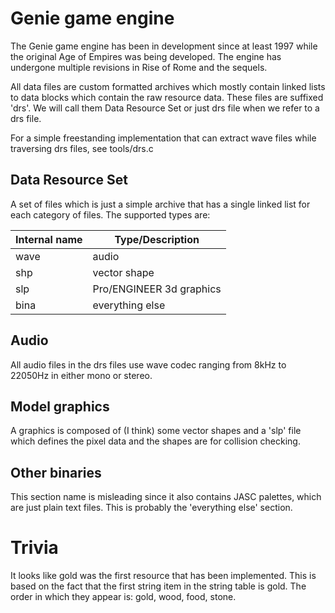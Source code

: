 # Genie game engine

The Genie game engine has been in development since at least 1997 while the
original Age of Empires was being developed. The engine has undergone multiple
revisions in Rise of Rome and the sequels.

All data files are custom formatted archives which mostly contain linked lists
to data blocks which contain the raw resource data. These files are suffixed
'drs'. We will call them Data Resource Set or just drs file when we refer to a
drs file.

For a simple freestanding implementation that can extract wave files while
traversing drs files, see tools/drs.c

## Data Resource Set

A set of files which is just a simple archive that has a single linked list for
each category of files. The supported types are:

Internal name | Type/Description
--------------|-------------------------
wave          | audio
shp           | vector shape
slp           | Pro/ENGINEER 3d graphics
bina          | everything else

## Audio

All audio files in the drs files use wave codec ranging from 8kHz to 22050Hz in
either mono or stereo.

## Model graphics

A graphics is composed of (I think) some vector shapes and a 'slp' file which
defines the pixel data and the shapes are for collision checking.

## Other binaries

This section name is misleading since it also contains JASC palettes, which are
just plain text files. This is probably the 'everything else' section.

# Trivia

It looks like gold was the first resource that has been implemented. This is
based on the fact that the first string item in the string table is gold. The
order in which they appear is: gold, wood, food, stone.
